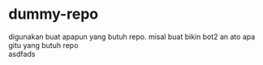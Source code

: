 # dummy-repo

digunakan buat apapun yang butuh repo. misal buat bikin bot2 an ato apa gitu yang butuh repo
\
asdfads
